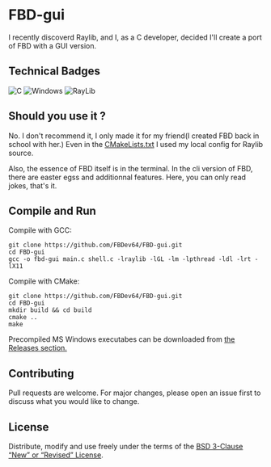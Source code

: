# FBD-gui

I recently discoverd Raylib, and I, as a C developer, decided I'll create a port of FBD with a GUI version.

## Technical Badges

![C](https://img.shields.io/badge/c-%2300599C.svg?style=for-the-badge&logo=c&logoColor=white)
![Windows](https://img.shields.io/badge/Windows-0078D6?style=for-the-badge&logo=windows&logoColor=white)
![RayLib](https://img.shields.io/badge/RAYLIB-FFFFFF.svg?style=for-the-badge&logo=raylib&logoColor=black)

## Should you use it ?

No. I don't recommend it, I only made it for my friend(I created FBD back in school with her.)
Even in the [CMakeLists.txt](../CMakeLists.txt) I used my local config for Raylib source.

Also, the essence of FBD itself is in the terminal. In the cli version of FBD, there are easter egss and additionnal features.
Here, you can only read jokes, that's it.

## Compile and Run

Compile with GCC:
```
git clone https://github.com/FBDev64/FBD-gui.git
cd FBD-gui
gcc -o fbd-gui main.c shell.c -lraylib -lGL -lm -lpthread -ldl -lrt -lX11
```

Compile with CMake:
```
git clone https://github.com/FBDev64/FBD-gui.git
cd FBD-gui
mkdir build && cd build
cmake ..
make
```

Precompiled MS Windows executabes can be downloaded from [the Releases section.](https://github.com/FBDev64/FBD-gui/releases)

## Contributing

Pull requests are welcome. For major changes, please open an issue first
to discuss what you would like to change.

## License

Distribute, modify and use freely under the terms of the
[BSD 3-Clause “New” or “Revised” License](https://choosealicense.com/licenses/bsd-3-clause/).
